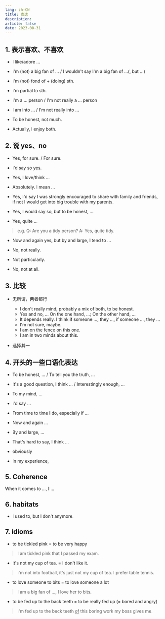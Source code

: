 ```yaml
---
lang: zh-CN
title: 表达
description:
article: false
date: 2023-08-31
---
```


## 1. 表示喜欢、不喜欢

- I like/adore ...

- I'm (not) a big fan of ... / I wouldn't say I'm a big fan of ...(, but ...)

- I'm (not) fond of + (doing) sth.

- I'm partial to sth.

- I'm a ... person / I'm not really a ... person

- I am into ... / I'm not really into ...

- To be honest, not much.

- Actually, I enjoy both.


## 2. 说 yes、no

- Yes, for sure. / For sure.

- I'd say so yes.

- Yes, I love/think ...

- Absolutely. I mean ...

- Yes, I'd say I was strongly encouraged to share with family and friends, if not I would get into big trouble with my parents.

- Yes, I would say so, but to be honest, ...

- Yes, quite ... 
> e.g. Q: Are you a tidy person? A: Yes, quite tidy.

- Now and again yes, but by and large, I tend to ...

- No, not really.

- Not particularly.

- No, not at all.

## 3. 比较

- 无所谓，两者都行
    - I don't really mind, probably a mix of both, to be honest.
    - Yes and no, ... On the one hand, ...; On the other hand, ...
    - It depends really. I think if someone ..., they ..., if someone ..., they ... 
    - I'm not sure, maybe.
    - I am on the fence on this one.
    - I am in two minds about this.

- 选择其一

## 4. 开头的一些口语化表达

- To be honest, ... / To tell you the truth, ...

- It's a good question, I think ... / Interestingly enough, ...

- To my mind, ...

- I'd say ...

- From time to time I do, especially if ...

- Now and again ...

- By and large, ...

- That's hard to say, I think ...

- obviously

- In my experience, 

## 5. Coherence

When it comes to ..., I ...

## 6. habitats

- I used to, but I don't anymore.


## 7. idioms

- to be tickled pink = to be very happy
> I am tickled pink that I passed my exam.

- It's not my cup of tea. = I don't like it.
> I'm not into football, it's just not my cup of tea. I prefer table tennis.

- to love someone to bits = to love someone a lot
> I am a big fan of ..., I love her to bits.

- to be fed up to the back teeth = to be really fed up (= bored and angry)
> I'm fed up to the beck teeth <u>of</u> this boring work my boss gives me.
